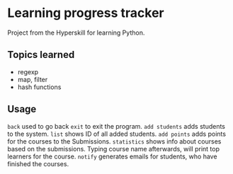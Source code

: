 # Learning progress tracker

Project from the Hyperskill for learning Python.

## Topics learned

- regexp
- map, filter
- hash functions

## Usage

`back` used to go back
`exit` to exit the program.
`add students` adds students to the system.
`list` shows ID of all added students.
`add points` adds points for the courses to the Submissions.
`statistics` shows info about courses based on the submissions. Typing course name afterwards, will print top learners for the course.
`notify` generates emails for students, who have finished the courses.
